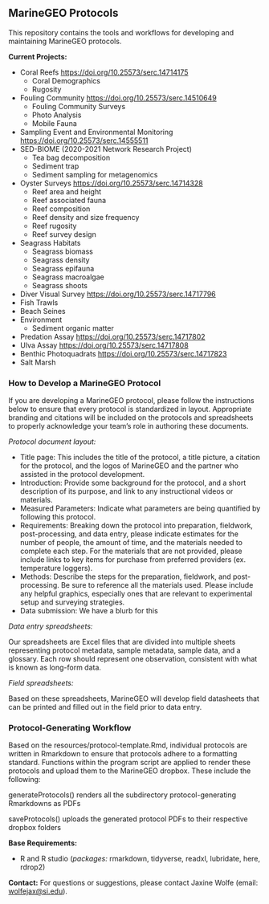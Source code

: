 ## MarineGEO Protocols

This repository contains the tools and workflows for developing and maintaining MarineGEO protocols. 

**Current Projects:**

- Coral Reefs https://doi.org/10.25573/serc.14714175
	- Coral Demographics
	- Rugosity
- Fouling Community https://doi.org/10.25573/serc.14510649
	- Fouling Community Surveys
	- Photo Analysis
	- Mobile Fauna
- Sampling Event and Environmental Monitoring https://doi.org/10.25573/serc.14555511
- SED-BIOME (2020-2021 Network Research Project) 
    - Tea bag decomposition
    - Sediment trap
    - Sediment sampling for metagenomics
- Oyster Surveys https://doi.org/10.25573/serc.14714328
	- Reef area and height
	- Reef associated fauna
	- Reef composition
	- Reef density and size frequency
	- Reef rugosity
	- Reef survey design
- Seagrass Habitats
	- Seagrass biomass
	- Seagrass density
	- Seagrass epifauna
	- Seagrass macroalgae
	- Seagrass shoots
- Diver Visual Survey https://doi.org/10.25573/serc.14717796 
- Fish Trawls
- Beach Seines 
- Environment
	- Sediment organic matter
- Predation Assay https://doi.org/10.25573/serc.14717802
- Ulva Assay https://doi.org/10.25573/serc.14717808
- Benthic Photoquadrats https://doi.org/10.25573/serc.14717823
- Salt Marsh

### How to Develop a MarineGEO Protocol

If you are developing a MarineGEO protocol, please follow the instructions below to ensure that every protocol is standardized in layout. Appropriate branding and citations will be included on the protocols and spreadsheets to properly acknowledge your team’s role in authoring these documents.

*Protocol document layout:*
- Title page: This includes the title of the protocol, a title picture, a citation for the protocol, and the logos of MarineGEO and the partner who assisted in the protocol development. 
- Introduction: Provide some background for the protocol, and a short description of its purpose, and link to any instructional videos or materials.
- Measured Parameters: Indicate what parameters are being quantified by following this protocol.
- Requirements: Breaking down the protocol into preparation, fieldwork, post-processing, and data entry, please indicate estimates for the number of people, the amount of time, and the materials needed to complete each step. For the materials that are not provided, please include links to key items for purchase from preferred providers (ex. temperature loggers).
- Methods: Describe the steps for the preparation, fieldwork, and post-processing. Be sure to reference all the materials used. Please include any helpful graphics, especially ones that are relevant to experimental setup and surveying strategies. 
- Data submission: We have a blurb for this

*Data entry spreadsheets:*

Our spreadsheets are Excel files that are divided into multiple sheets representing protocol metadata, sample metadata, sample data, and a glossary. Each row should represent one observation, consistent with what is known as long-form data. 

*Field spreadsheets:*

Based on these spreadsheets, MarineGEO will develop field datasheets that can be printed and filled out in the field prior to data entry. 

### Protocol-Generating Workflow

Based on the resources/protocol-template.Rmd, individual protocols are written in Rmarkdown to ensure that protocols adhere to a formatting standard. Functions within the program script are applied to render these protocols and upload them to the MarineGEO dropbox. These include the following:

generateProtocols()	renders all the subdirectory protocol-generating Rmarkdowns as PDFs

saveProtocols()		uploads the generated protocol PDFs to their respective dropbox folders

**Base Requirements:**
- R and R studio (*packages:* rmarkdown, tidyverse, readxl, lubridate, here, rdrop2)

**Contact:**
For questions or suggestions, please contact Jaxine Wolfe (email: wolfejax@si.edu).
